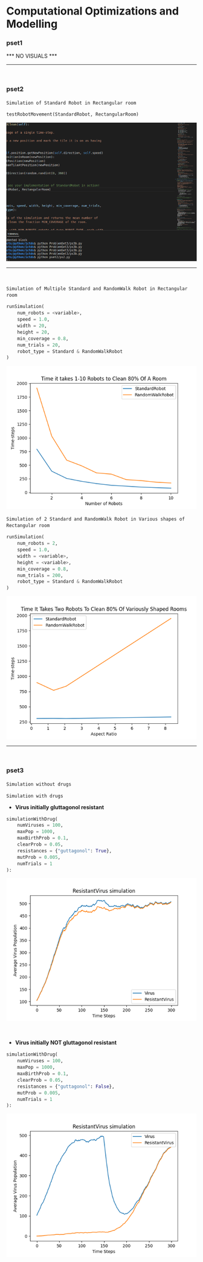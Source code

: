 # Computational Optimizations and Modelling


### pset1
*** NO VISUALS ***
<hr><br>

### pset2 
`Simulation of Standard Robot in Rectangular room`
```py
testRobotMovement(StandardRobot, RectangularRoom)
```
![Standard Robot Simulation](./assets/standard_robot_movement_rectangular_grid.gif)

<hr><br>

`Simulation of Multiple Standard and RandomWalk Robot in Rectangular room`
```py
runSimulation(
    num_robots = <variable>,
    speed = 1.0,
    width = 20,
    height = 20,
    min_coverage = 0.8,
    num_trials = 20,
    robot_type = Standard & RandomWalkRobot
)
```
![Standard andRandomWalk Robot Simulation](./assets/one_to_ten_robots_eighty_percent_of_room.png)

`Simulation of 2 Standard and RandomWalk Robot in Various shapes of Rectangular room`
```py
runSimulation(
    num_robots = 2,
    speed = 1.0,
    width = <variable>,
    height = <variable>,
    min_coverage = 0.8,
    num_trials = 200,
    robot_type = Standard & RandomWalkRobot
)
```
![Standard andRandomWalk Robot Simulation](./assets/two_robots_clean_eighty_percent_of_various_shapes_of_rectangular_room.png)

<hr><br>



### pset3
`Simulation without drugs`



`Simulation with drugs`

- __Virus initially gluttagonol resistant__
```py
simulationWithDrug(
    numViruses = 100, 
    maxPop = 1000, 
    maxBirthProb = 0.1, 
    clearProb = 0.05, 
    resistances = {"guttagonol": True},
    mutProb = 0.005, 
    numTrials = 1
):
```
![Result Plot](./assets/simulation_with_drug_initially_resistant.png)

<br>

- __Virus initially NOT gluttagonol resistant__
```py
simulationWithDrug(
    numViruses = 100, 
    maxPop = 1000, 
    maxBirthProb = 0.1, 
    clearProb = 0.05, 
    resistances = {"guttagonol": False},
    mutProb = 0.005, 
    numTrials = 1
):
```
![Result Plot](./assets/simulation_with_drug_not_initially_resistant.png)